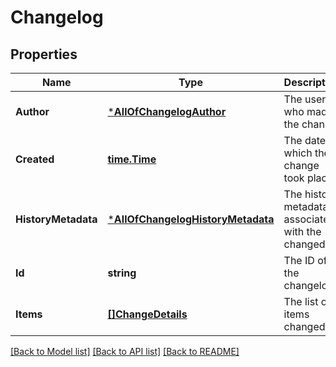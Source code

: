# Changelog

## Properties
Name | Type | Description | Notes
------------ | ------------- | ------------- | -------------
**Author** | [***AllOfChangelogAuthor**](AllOfChangelogAuthor.md) | The user who made the change. | [optional] [default to null]
**Created** | [**time.Time**](time.Time.md) | The date on which the change took place. | [optional] [default to null]
**HistoryMetadata** | [***AllOfChangelogHistoryMetadata**](AllOfChangelogHistoryMetadata.md) | The history metadata associated with the changed. | [optional] [default to null]
**Id** | **string** | The ID of the changelog. | [optional] [default to null]
**Items** | [**[]ChangeDetails**](ChangeDetails.md) | The list of items changed. | [optional] [default to null]

[[Back to Model list]](../README.md#documentation-for-models) [[Back to API list]](../README.md#documentation-for-api-endpoints) [[Back to README]](../README.md)

